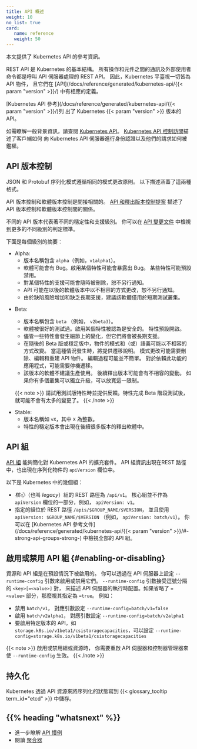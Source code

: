 ```yaml
---
title: API 概述
weight: 10
no_list: true
card:
   name: reference
   weight: 50
---
```


<!-- overview -->

<!--
This section provides reference information for the Kubernetes API.
-->
本文提供了 Kubernetes API 的參考資訊。

<!--
The REST API is the fundamental fabric of Kubernetes. All operations and
communications between components, and external user commands are REST API
calls that the API Server handles. Consequently, everything in the Kubernetes
platform is treated as an API object and has a corresponding entry in the
[API](/docs/reference/generated/kubernetes-api/{{< param "version" >}}/).
-->
REST API 是 Kubernetes 的基本結構。
所有操作和元件之間的通訊及外部使用者命令都是呼叫 API 伺服器處理的 REST API。
因此，Kubernetes 平臺視一切皆為 API 物件，
且它們在 [API](/docs/reference/generated/kubernetes-api/{{< param "version" >}}/) 中有相應的定義。

<!--
The [Kubernetes API reference](/docs/reference/generated/kubernetes-api/{{< param "version" >}}/)
lists the API for Kubernetes version {{< param "version" >}}.
-->
[Kubernetes API 參考](/docs/reference/generated/kubernetes-api/{{< param "version" >}}/)列
出了 Kubernetes {{< param "version" >}} 版本的 API。

<!--
For general background information, read
[The Kubernetes API](/docs/concepts/overview/kubernetes-api/).
[Controlling Access to the Kubernetes API](/docs/concepts/security/controlling-access/)
describes how clients can authenticate to the Kubernetes API server, and how their
requests are authorized.
-->
如需瞭解一般背景資訊，請查閱 [Kubernetes API](/zh-cn/docs/concepts/overview/kubernetes-api/)。
[Kubernetes API 控制訪問](/zh-cn/docs/concepts/security/controlling-access/)描述了客戶端如何
向 Kubernetes API 伺服器進行身份認證以及他們的請求如何被鑑權。


<!--
## API versioning
-->
## API 版本控制

<!--
The JSON and Protobuf serialization schemas follow the same guidelines for
schema changes. The following descriptions cover both formats.
-->
JSON 和 Protobuf 序列化模式遵循相同的模式更改原則。
以下描述涵蓋了這兩種格式。

<!--
The API versioning and software versioning are indirectly related.
The [API and release versioning proposal](https://git.k8s.io/community/contributors/design-proposals/release/versioning.md)
describes the relationship between API versioning and software versioning.
-->
API 版本控制和軟體版本控制是間接相關的。
[API 和釋出版本控制提案](https://git.k8s.io/community/contributors/design-proposals/release/versioning.md)
描述了 API 版本控制和軟體版本控制間的關係。

<!--
Different API versions indicate different levels of stability and support. You
can find more information about the criteria for each level in the
[API Changes documentation](https://git.k8s.io/community/contributors/devel/sig-architecture/api_changes.md#alpha-beta-and-stable-versions).
-->
不同的 API 版本代表著不同的穩定性和支援級別。
你可以在 [API 變更文件](https://git.k8s.io/community/contributors/devel/sig-architecture/api_changes.md#alpha-beta-and-stable-versions)
中檢視到更多的不同級別的判定標準。

<!--
Here's a summary of each level:
-->
下面是每個級別的摘要：

<!--
- Alpha:
  - The version names contain `alpha` (for example, `v1alpha1`).
  - The software may contain bugs. Enabling a feature may expose bugs. A
    feature may be disabled by default.
  - The support for a feature may be dropped at any time without notice.
  - The API may change in incompatible ways in a later software release without notice.
  - The software is recommended for use only in short-lived testing clusters,
    due to increased risk of bugs and lack of long-term support.
-->
- Alpha:
  - 版本名稱包含 `alpha`（例如，`v1alpha1`）。
  - 軟體可能會有 Bug。啟用某個特性可能會暴露出 Bug。
    某些特性可能預設禁用。
  - 對某個特性的支援可能會隨時被刪除，恕不另行通知。
  - API 可能在以後的軟體版本中以不相容的方式更改，恕不另行通知。
  - 由於缺陷風險增加和缺乏長期支援，建議該軟體僅用於短期測試叢集。

<!--
- Beta:
  - The version names contain `beta` (for example, `v2beta3`).
  - The software is well tested. Enabling a feature is considered safe.
    Features are enabled by default.
  - The support for a feature will not be dropped, though the details may change.
-->
- Beta:
  - 版本名稱包含 `beta` （例如， `v2beta3`）。
  - 軟體被很好的測試過。啟用某個特性被認為是安全的。
    特性預設開啟。
  - 儘管一些特性會發生細節上的變化，但它們將會被長期支援。

  <!--
  - The schema and/or semantics of objects may change in incompatible ways in
    a subsequent beta or stable release. When this happens, migration
    instructions are provided. Schema changes may require deleting, editing, and
    re-creating API objects. The editing process may not be straightforward.
    The migration may require downtime for applications that rely on the feature.
  - The software is not recommended for production uses. Subsequent releases
    may introduce incompatible changes. If you have multiple clusters which
    can be upgraded independently, you may be able to relax this restriction.
  -->
  - 在隨後的 Beta 版或穩定版中，物件的模式和（或）語義可能以不相容的方式改變。
    當這種情況發生時，將提供遷移說明。
     模式更改可能需要刪除、編輯和重建 API 物件。
    編輯過程可能並不簡單。
    對於依賴此功能的應用程式，可能需要停機遷移。
  - 該版本的軟體不建議生產使用。
    後續釋出版本可能會有不相容的變動。
    如果你有多個叢集可以獨立升級，可以放寬這一限制。

  <!--
  Please try beta features and provide feedback. After the features exit beta, it
  may not be practical to make more changes.
  -->
  {{< note >}}
  請試用測試版特性時並提供反饋。特性完成 Beta 階段測試後，
  就可能不會有太多的變更了。
  {{< /note >}}

<!--
- Stable:
  - The version name is `vX` where `X` is an integer.
  - The stable versions of features appear in released software for many subsequent versions.
-->
- Stable:
  - 版本名稱如 `vX`，其中 `X` 為整數。
  - 特性的穩定版本會出現在後續很多版本的釋出軟體中。

<!--## API groups-->
## API 組

<!--
[API groups](https://git.k8s.io/community/contributors/design-proposals/api-machinery/api-group.md)
make it easier to extend the Kubernetes API.
The API group is specified in a REST path and in the `apiVersion` field of a
serialized object.
-->
[API 組](https://git.k8s.io/community/contributors/design-proposals/api-machinery/api-group.md)
能夠簡化對 Kubernetes API 的擴充套件。
API 組資訊出現在REST 路徑中，也出現在序列化物件的 `apiVersion` 欄位中。

<!--
There are several API groups in Kubernetes:

*  The *core* (also called *legacy*) group is found at REST path `/api/v1`.
   The core group is not specified as part of the `apiVersion` field, for
   example, `apiVersion: v1`.
*  The named groups are at REST path `/apis/$GROUP_NAME/$VERSION` and use
   `apiVersion: $GROUP_NAME/$VERSION` (for example, `apiVersion: batch/v1`).
   You can find the full list of supported API groups in
   [Kubernetes API reference](/docs/reference/generated/kubernetes-api/{{< param "version" >}}/#-strong-api-groups-strong-).
-->
以下是 Kubernetes 中的幾個組：
*  *核心*（也叫 *legacy*）組的 REST 路徑為 `/api/v1`。
   核心組並不作為 `apiVersion` 欄位的一部分，例如， `apiVersion: v1`。
*  指定的組位於 REST 路徑 `/apis/$GROUP_NAME/$VERSION`，
   並且使用 `apiVersion: $GROUP_NAME/$VERSION` （例如， `apiVersion: batch/v1`）。
   你可以在 [Kubernetes API 參考文件](/docs/reference/generated/kubernetes-api/{{< param "version" >}}/#-strong-api-groups-strong-)
   中檢視全部的 API 組。

<!--
## Enabling or disabling API groups   {#enabling-or-disabling}

Certain resources and API groups are enabled by default. You can enable or
disable them by setting `--runtime-config` on the API server.  The
`--runtime-config` flag accepts comma separated `<key>[=<value>]` pairs
describing the runtime configuration of the API server. If the `=<value>`
part is omitted, it is treated as if `=true` is specified. For example:

 - to disable `batch/v1`, set `--runtime-config=batch/v1=false`
 - to enable `batch/v2alpha1`, set `--runtime-config=batch/v2alpha1`
 - to enable a specific version of an API, such as `storage.k8s.io/v1beta1/csistoragecapacities`, set `--runtime-config=storage.k8s.io/v1beta1/csistoragecapacities` 
-->
## 啟用或禁用 API 組   {#enabling-or-disabling}
資源和 API 組是在預設情況下被啟用的。
你可以透過在 API 伺服器上設定 `--runtime-config` 引數來啟用或禁用它們。
`--runtime-config` 引數接受逗號分隔的 `<key>[=<value>]` 對，
來描述 API 伺服器的執行時配置。如果省略了 `=<value>` 部分，那麼視其指定為 `=true`。
例如：
 - 禁用 `batch/v1`， 對應引數設定 `--runtime-config=batch/v1=false`
 - 啟用 `batch/v2alpha1`， 對應引數設定 `--runtime-config=batch/v2alpha1`
 - 要啟用特定版本的 API，如 `storage.k8s.io/v1beta1/csistoragecapacities`，可以設定
   `--runtime-config=storage.k8s.io/v1beta1/csistoragecapacities`

<!--
When you enable or disable groups or resources, you need to restart the API
server and controller manager to pick up the `--runtime-config` changes.
-->
{{< note >}}
啟用或禁用組或資源時，
你需要重啟 API 伺服器和控制器管理器來使 `--runtime-config` 生效。
{{< /note >}}

<!--
## Persistence
-->
## 持久化

<!--
Kubernetes stores its serialized state in terms of the API resources by writing them into
-->
Kubernetes 透過 API 資源來將序列化的狀態寫到 {{< glossary_tooltip term_id="etcd" >}} 中儲存。

## {{% heading "whatsnext" %}}

<!--
- Learn more about [API conventions](https://git.k8s.io/community/contributors/devel/sig-architecture/api-conventions.md#api-conventions)
- Read the design documentation for
  [aggregator](https://github.com/kubernetes/community/blob/master/contributors/design-proposals/api-machinery/aggregated-api-servers.md)
-->
- 進一步瞭解 [API 慣例](https://git.k8s.io/community/contributors/devel/sig-architecture/api-conventions.md#api-conventions)
- 閱讀 [聚合器](https://github.com/kubernetes/community/blob/master/contributors/design-proposals/api-machinery/aggregated-api-servers.md)
